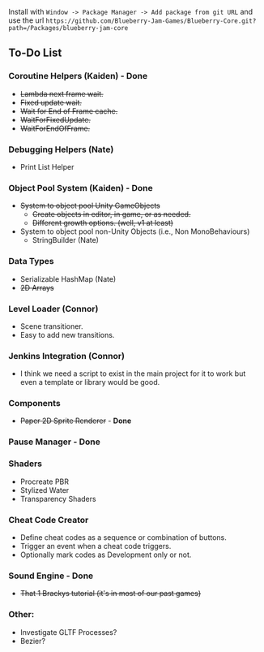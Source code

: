 Install with `Window -> Package Manager -> Add package from git URL` and use the url `https://github.com/Blueberry-Jam-Games/Blueberry-Core.git?path=/Packages/blueberry-jam-core`

## To-Do List

### Coroutine Helpers (Kaiden) - **Done**
- ~~Lambda next frame wait.~~
- ~~Fixed update wait.~~
- ~~Wait for End of Frame cache.~~
- ~~WaitForFixedUpdate.~~
- ~~WaitForEndOfFrame.~~

### Debugging Helpers (Nate)
- Print List Helper

### Object Pool System (Kaiden) - **Done**
- ~~System to object pool Unity GameObjects~~
  - ~~Create objects in editor, in game, or as needed.~~
  - ~~Different growth options. (well, v1 at least)~~
- System to object pool non-Unity Objects (i.e., Non MonoBehaviours)
  - StringBuilder (Nate)

### Data Types
- Serializable HashMap (Nate)
- ~~2D Arrays~~

### Level Loader (Connor)
- Scene transitioner.
- Easy to add new transitions.

### Jenkins Integration (Connor)
- I think we need a script to exist in the main project for it to work but even a template or library would be good.

### Components
- ~~Paper 2D Sprite Renderer~~ - **Done**

### Pause Manager - **Done**

### Shaders
- Procreate PBR
- Stylized Water
- Transparency Shaders

### Cheat Code Creator
- Define cheat codes as a sequence or combination of buttons.
- Trigger an event when a cheat code triggers.
- Optionally mark codes as Development only or not.

### Sound Engine - **Done**
- ~~That 1 Brackys tutorial (it's in most of our past games)~~

### Other:
- Investigate GLTF Processes?
- Bezier?

